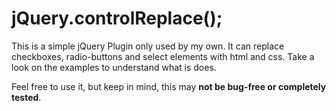 jQuery.controlReplace();
========================

This is a simple jQuery Plugin only used by my own. It can replace checkboxes, radio-buttons and select elements with html and css.
Take a look on the examples to understand what is does.

Feel free to use it, but keep in mind, this may **not be bug-free or completely tested**.
